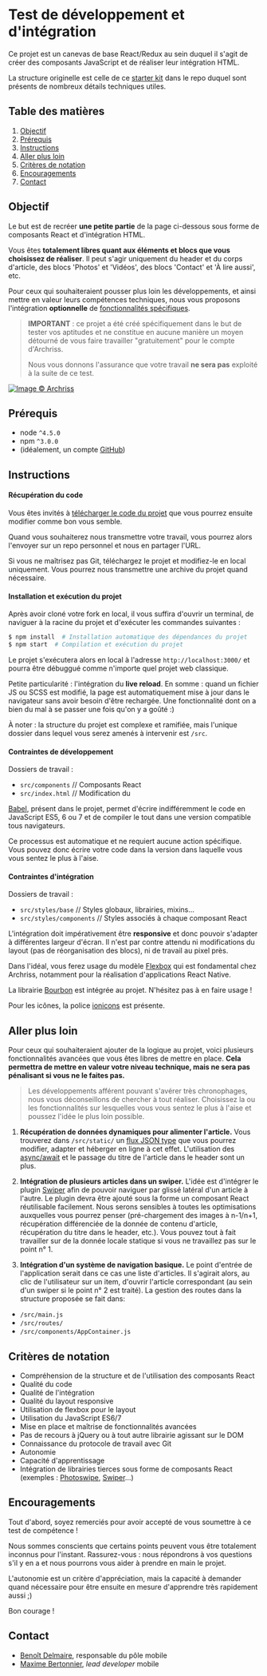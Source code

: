 # Test de développement et d'intégration

Ce projet est un canevas de base React/Redux au sein duquel il s'agit de créer des
composants JavaScript et de réaliser leur intégration HTML.

La structure originelle est celle de ce [starter kit](https://github.com/davezuko/react-redux-starter-kit) dans le repo duquel sont présents de nombreux détails techniques utiles.


## Table des matières

1. [Objectif](#objectif)
1. [Prérequis](#prerequis)
1. [Instructions](#instructions)
1. [Aller plus loin](#aller-plus-loin)
1. [Critères de notation](#criteres-de-notation)
1. [Encouragements](#encouragements)
1. [Contact](#contact)


## Objectif

Le but est de recréer **une petite partie** de la page ci-dessous sous forme de composants React et d'intégration HTML.

Vous êtes **totalement libres quant aux éléments et blocs que vous choisissez de réaliser**. Il peut s'agir uniquement du header et du corps d'article, des blocs 'Photos' et 'Vidéos', des blocs 'Contact' et 'À lire aussi', etc.

Pour ceux qui souhaiteraient pousser plus loin les développements, et ainsi mettre en valeur leurs compétences techniques, nous vous proposons l'intégration **optionnelle** de [fonctionnalités spécifiques](#aller-plus-loin).

> **IMPORTANT** : ce projet a été créé spécifiquement dans le but de tester vos aptitudes et ne constitue en aucune manière un moyen détourné de vous faire travailler "gratuitement" pour le compte d'Archriss.
>
> Nous vous donnons l'assurance que votre travail **ne sera pas** exploité à la suite de ce test.

[![Image © Archriss](http://i.imgur.com/YFsDz6Cl.jpg)](http://i.imgur.com/YFsDz6C.jpg)


## Prérequis

* node `^4.5.0`
* npm `^3.0.0`
* (idéalement, un compte [GitHub](https://github.com/))


## Instructions

#### Récupération du code

Vous êtes invités à [télécharger le code du projet](https://github.com/archriss/archriss-test-react/archive/master.zip) que vous pourrez ensuite modifier comme bon vous semble.

Quand vous souhaiterez nous transmettre votre travail, vous pourrez alors l'envoyer sur un repo personnel et nous en partager l'URL.

Si vous ne maîtrisez pas Git, téléchargez le projet et modifiez-le en local uniquement. Vous pourrez nous transmettre une archive du projet quand nécessaire.


#### Installation et exécution du projet

Après avoir cloné votre fork en local, il vous suffira d'ouvrir un terminal, de naviguer à la racine du projet et d'exécuter les commandes suivantes :

```bash
$ npm install  # Installation automatique des dépendances du projet
$ npm start  # Compilation et exécution du projet
```

Le projet s'exécutera alors en local à l'adresse `http://localhost:3000/` et pourra être débuggué comme n'importe quel projet web classique.

Petite particularité : l'intégration du **live reload**. En somme : quand un fichier JS ou SCSS est modifié, la page est automatiquement mise à jour dans le navigateur sans avoir besoin d'être rechargée. Une fonctionnalité dont on a bien du mal à se passer une fois qu'on y a goûté :)

À noter : la structure du projet est complexe et ramifiée, mais l'unique dossier dans lequel vous serez amenés à intervenir est `/src`.


#### Contraintes de développement

Dossiers de travail :
* `src/components` // Composants React
* `src/index.html` // Modification du <head>

[Babel](https://babeljs.io/), présent dans le projet, permet d'écrire indifféremment le code en JavaScript ES5, 6 ou 7 et de compiler le tout dans une version compatible tous navigateurs.

Ce processus est automatique et ne requiert aucune action spécifique. Vous pouvez donc écrire votre code dans la version dans laquelle vous vous sentez le plus à l'aise.


#### Contraintes d'intégration

Dossiers de travail :
* `src/styles/base` // Styles globaux, librairies, mixins...
* `src/styles/components` // Styles associés à chaque composant React

L'intégration doit impérativement être **responsive** et donc pouvoir s'adapter à différentes largeur d'écran. Il n'est par contre attendu ni modifications du layout (pas de réorganisation des blocs), ni de travail au pixel près.

Dans l'idéal, vous ferez usage du modèle [Flexbox](https://developer.mozilla.org/en-US/docs/Learn/CSS/CSS_layout/Flexbox) qui est fondamental chez Archriss, notamment pour la réalisation d'applications React Native.

La librairie [Bourbon](http://bourbon.io/) est intégrée au projet. N'hésitez pas à en faire usage !

Pour les icônes, la police [ionicons](http://ionicons.com/) est présente.


## Aller plus loin

Pour ceux qui souhaiteraient ajouter de la logique au projet, voici plusieurs fonctionnalités avancées que vous êtes libres de mettre en place. **Cela permettra de mettre en valeur votre niveau technique, mais ne sera pas pénalisant si vous ne le faites pas.**

> Les développements afférent pouvant s'avérer très chronophages, nous vous déconseillons de chercher à tout réaliser. Choisissez la ou les fonctionnalités sur lesquelles vous vous sentez le plus à l'aise et poussez l'idée le plus loin possible.

1. **Récupération de données dynamiques pour alimenter l'article.** Vous trouverez dans `/src/static/` un [flux JSON type](https://github.com/archriss/archriss-test-react/blob/master/src/static/flux_type-articles.json) que vous pourrez modifier, adapter et héberger en ligne à cet effet. L'utilisation des [async/await](https://ponyfoo.com/articles/understanding-javascript-async-await) et le passage du titre de l'article dans le header sont un plus.

2. **Intégration de plusieurs articles dans un swiper.** L'idée est d'intégrer le plugin [Swiper](https://github.com/nolimits4web/Swiper) afin de pouvoir naviguer par glissé latéral d'un article à l'autre. Le plugin devra être ajouté sous la forme un composant React réutilisable facilement. Nous serons sensibles à toutes les optimisations auxquelles vous pourrez penser (pré-chargement des images à n-1/n+1, récupération différenciée de la donnée de contenu d'article, récupération du titre dans le header, etc.). Vous pouvez tout à fait travailler sur de la donnée locale statique si vous ne travaillez pas sur le point n° 1.

3. **Intégration d'un système de navigation basique.** Le point d'entrée de l'application serait dans ce cas une liste d'articles. Il s'agirait alors, au clic de l'utilisateur sur un item, d'ouvrir l'article correspondant (au sein d'un swiper si le point n° 2 est traité). La gestion des routes dans la structure proposée se fait dans:
  * `/src/main.js`
  * `/src/routes/`
  * `/src/components/AppContainer.js`


## Critères de notation

* Compréhension de la structure et de l'utilisation des composants React
* Qualité du code
* Qualité de l'intégration
* Qualité du layout responsive
* Utilisation de flexbox pour le layout
* Utilisation du JavaScript ES6/7
* Mise en place et maîtrise de fonctionnalités avancées
* Pas de recours à jQuery ou à tout autre librairie agissant sur le DOM
* Connaissance du protocole de travail avec Git
* Autonomie
* Capacité d'apprentissage
* Intégration de librairies tierces sous forme de composants React (exemples : [Photoswipe](https://github.com/dimsemenov/photoswipe), [Swiper](https://github.com/nolimits4web/Swiper)...)


## Encouragements

Tout d'abord, soyez remerciés pour avoir accepté de vous soumettre à ce test de compétence !

Nous sommes conscients que certains points peuvent vous être totalement inconnus pour l'instant. Rassurez-vous : nous répondrons à vos questions s'il y en a et nous pourrons vous aider à prendre en main le projet.

L'autonomie est un critère d'appréciation, mais la capacité à demander quand nécessaire pour être ensuite en mesure d'apprendre très rapidement aussi ;)

Bon courage !


## Contact

* [Benoît Delmaire](mailto:bdelmaire@archriss.com), responsable du pôle mobile
* [Maxime Bertonnier](mailto:maxime.bertonnier@archriss.com), *lead developer* mobile
